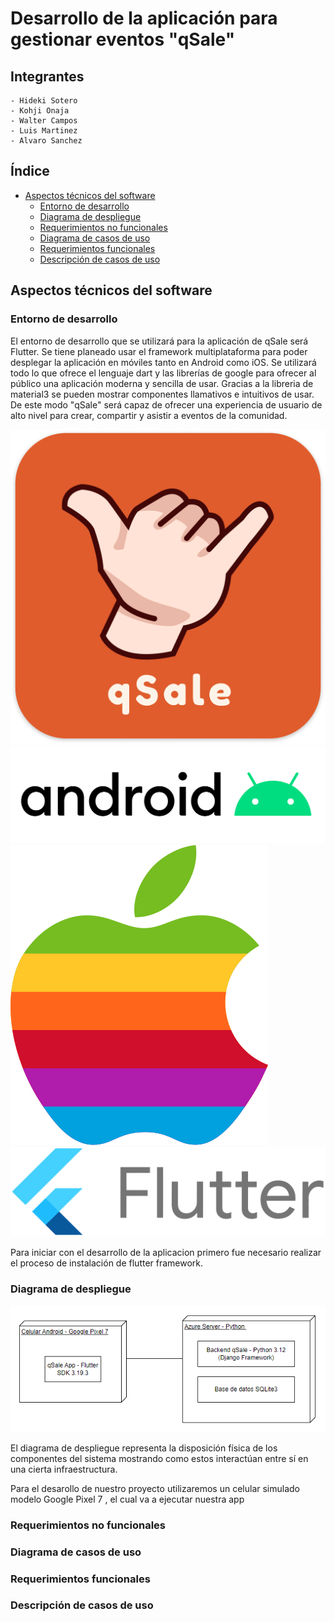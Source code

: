 # Desarrollo de la aplicación para gestionar eventos "qSale"

## Integrantes
    - Hideki Sotero
    - Kohji Onaja
    - Walter Campos
    - Luis Martinez
    - Alvaro Sanchez

## Índice
- [Aspectos técnicos del software](#aspectos-técnicos-del-software)
    - [Entorno de desarrollo](#entorno-de-desarrollo)
    - [Diagrama de despliegue](#diagrama-de-despliegue)
    - [Requerimientos no funcionales](#requerimientos-no-funcionales)
    - [Diagrama de casos de uso](#diagrama-de-casos-de-uso)
    - [Requerimientos funcionales](#requerimientos-funcionales)
    - [Descripción de casos de uso](#descripción-de-casos-de-uso)


## Aspectos técnicos del software



### Entorno de desarrollo

El entorno de desarrollo que se utilizará para la aplicación de qSale será Flutter. Se tiene planeado usar el framework multiplataforma para poder desplegar la aplicación en móviles tanto en Android como iOS. Se utilizará todo lo que ofrece el lenguaje dart y las librerías de google para ofrecer al público una aplicación moderna y sencilla de usar. Gracias a la libreria de material3 se pueden mostrar componentes llamativos e intuitivos de usar. De este modo "qSale" será capaz de ofrecer una experiencia de usuario de alto nivel para crear, compartir y asistir a eventos de la comunidad.

![logo](images/logo.png) ![logo_android](images/logo_android.png) ![logo_apple](images/logo_apple.png) ![logo_flutter](images/logo_flutter.png)

Para iniciar con el desarrollo de la aplicacion primero fue necesario realizar el proceso de instalación de flutter framework.



### Diagrama de despliegue

![grafico_diagramadespliege](images/grafico_diagramadespliege.png)

El diagrama de despliegue representa la disposición física de los componentes del sistema mostrando como estos interactúan entre sí en una cierta infraestructura. 

Para el desarollo de nuestro proyecto utilizaremos un celular simulado modelo Google Pixel 7 , el cual va a ejecutar nuestra app
### Requerimientos no funcionales

### Diagrama de casos de uso

### Requerimientos funcionales

### Descripción de casos de uso

